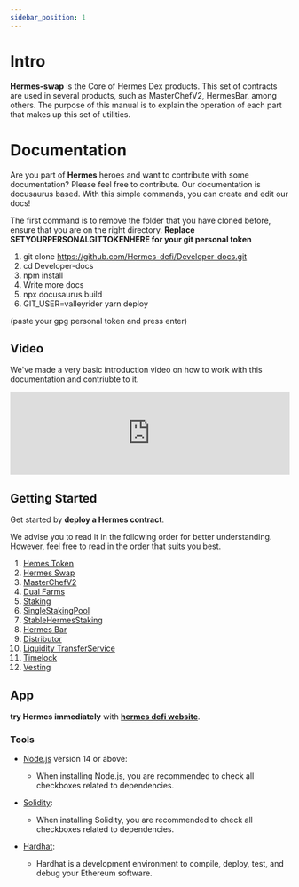 ```yaml
---
sidebar_position: 1
---
```


# Intro

**Hermes-swap** is the Core of Hermes Dex products. This set of contracts are used in several products, such as MasterChefV2, HermesBar, among others.
The purpose of this manual is to explain the operation of each part that makes up this set of utilities.

# Documentation

Are you part of **Hermes** heroes and want to contribute with some documentation? Please feel free to contribute. Our documentation is docusaurus based. With this simple commands, you can create and edit our docs!

The first command is to remove the folder that you have cloned before, ensure that you are on the right directory. **Replace SETYOURPERSONALGITTOKENHERE for your git personal token**

1. git clone https://github.com/Hermes-defi/Developer-docs.git
2. cd Developer-docs
3. npm install
4. Write more docs
5. npx docusaurus build
6. GIT_USER=valleyrider yarn deploy

(paste your gpg personal token and press enter)

## Video
We've made a very basic introduction video on how to work with this documentation and contriubte to it.
<iframe src="https://www.youtube.com/watch?v=-QD18sLNwGg" frameborder="0" allowfullscreen width="100%"></iframe>

## Getting Started

Get started by **deploy a Hermes contract**.

We advise you to read it in the following order for better understanding. However, feel free to read in the order that suits you best.

1. [Hemes Token](./Hermes%20Token)
2. [Hermes Swap](./Hermes%20Swap)
3. [MasterChefV2](./MasterChefHermesV2)
4. [Dual Farms](./Dual%20Farms)
5. [Staking](./Staking)
6. [SingleStakingPool](./SingleStakingPool)
7. [StableHermesStaking](./StableHermesStaking)
8. [Hermes Bar](./Hermes%20Bar)
9. [Distributor](./Distributor)
10. [Liquidity TransferService](./Liquidity%20Transfer)
11. [Timelock](./Timelock)
12. [Vesting](./Vesting)

## App

**try Hermes immediately** with **[hermes defi website](https://www.hermesdefi.io/)**.

### Tools

- [Node.js](https://nodejs.org/en/download/) version 14 or above:

  - When installing Node.js, you are recommended to check all checkboxes related to dependencies.

- [Solidity](https://docs.soliditylang.org/en/v0.8.13/installing-solidity.html):

  - When installing Solidity, you are recommended to check all checkboxes related to dependencies.

- [Hardhat](https://hardhat.org/getting-started/):
  - Hardhat is a development environment to compile, deploy, test, and debug your Ethereum software.
